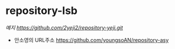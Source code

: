 # repository-lsb

_예지_ _https://github.com/2yeji2/repository-yeji.git_

* 안소영의 URL주소 <https://github.com/youngsoAN/repository-asy>